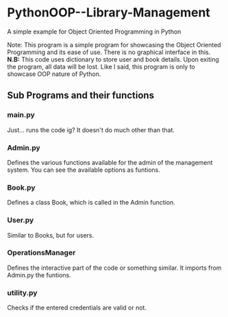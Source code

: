 # PythonOOP--Library-Management
A simple example for Object Oriented Programming in Python

Note: This program is a simple program for showcasing the Object Oriented Programming and its ease of use. There is no graphical interface in this.
**N.B:** This code uses dictionary to store user and book details. Upon exiting the program, all data will be lost. Like I said, this program is only to showcase OOP nature of Python.

## **Sub Programs and their functions**

### **main.py**
Just... runs the code ig? It doesn't do much other than that.

### **Admin.py**
Defines the various functions available for the admin of the management system. You can see the available options as funtions.

### **Book.py**
Defines a class Book, which is called in the Admin function.

### **User.py**
Similar to Books, but for users.

### **OperationsManager**
Defines the interactive part of the code or something similar. It imports from Admin.py the funtions.

### **utility.py**
Checks if the entered credentials are valid or not.

